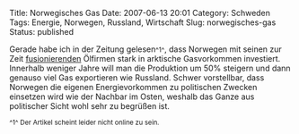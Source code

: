 Title: Norwegisches Gas
Date: 2007-06-13 20:01
Category: Schweden
Tags: Energie, Norwegen, Russland, Wirtschaft
Slug: norwegisches-gas
Status: published

Gerade habe ich in der Zeitung gelesen<small>^1^</small>, dass Norwegen
mit seinen zur Zeit
[fusionierenden](http://www.fiket.de/2007/01/04/hydro-und-statoil/)
Ölfirmen stark in arktische Gasvorkommen investiert. Innerhalb weniger
Jahre will man die Produktion um 50% steigern und dann genauso viel Gas
exportieren wie Russland. Schwer vorstellbar, dass Norwegen die eigenen
Energievorkommen zu politischen Zwecken einsetzen wird wie der Nachbar
im Osten, weshalb das Ganze aus politischer Sicht wohl sehr zu begrüßen
ist.

<small>^1^ Der Artikel scheint leider nicht online zu sein.</small>

